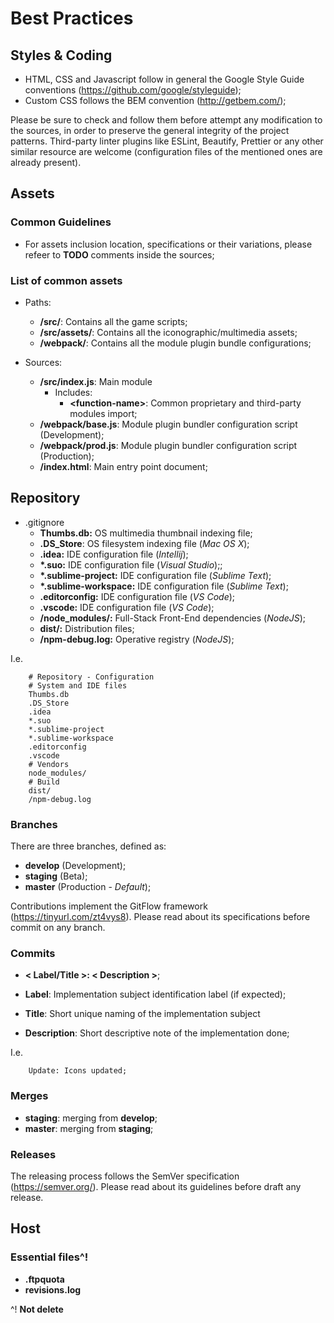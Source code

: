 # Best Practices

## Styles & Coding

- HTML, CSS and Javascript follow in general the Google Style Guide conventions (https://github.com/google/styleguide);
- Custom CSS follows the BEM convention (http://getbem.com/);

Please be sure to check and follow them before attempt any modification to the sources, in order to preserve the general integrity of the project patterns.
Third-party linter plugins like ESLint, Beautify, Prettier or any other similar resource are welcome (configuration files of the mentioned ones are already present).


## Assets

### Common Guidelines

- For assets inclusion location, specifications or their variations, please refeer to __TODO__ comments inside the sources;


### List of common assets

- Paths:
    * __/src/__: Contains all the game scripts;
    * __/src/assets/__: Contains all the iconographic/multimedia assets;
    * __/webpack/__: Contains all the module plugin bundle configurations;

- Sources:
    * __/src/index.js__: Main module
        - Includes:
            - __\<function-name\>__: Common proprietary and third-party modules import;
    * __/webpack/base.js__: Module plugin bundler configuration script (Development);
    * __/webpack/prod.js__: Module plugin bundler configuration script (Production);
    * __/index.html__: Main entry point document;


## Repository

- .gitignore
	* __Thumbs.db:__ OS multimedia thumbnail indexing file;
	* __.DS_Store__: OS filesystem indexing file (_Mac OS X_);
	* __.idea:__ IDE configuration file (_Intellij_);
	* __*.suo:__ IDE configuration file (_Visual Studio_);;
	* __*.sublime-project:__ IDE configuration file (_Sublime Text_);
	* __*.sublime-workspace:__ IDE configuration file (_Sublime Text_);
	* __.editorconfig:__ IDE configuration file (_VS Code_);
	* __.vscode:__ IDE configuration file (_VS Code_);
	* __/node_modules/:__ Full-Stack Front-End dependencies (_NodeJS_);
	* __dist/:__ Distribution files;
	* __/npm-debug.log:__ Operative registry (_NodeJS_);


I.e.

```
    # Repository - Configuration
    # System and IDE files
    Thumbs.db
    .DS_Store
    .idea
    *.suo
    *.sublime-project
    *.sublime-workspace
    .editorconfig
    .vscode
    # Vendors
    node_modules/
    # Build
    dist/
    /npm-debug.log
```


### Branches

There are three branches, defined as:

- __develop__ (Development);
- __staging__ (Beta);
- __master__ (Production - _Default_);

Contributions implement the GitFlow framework (https://tinyurl.com/zt4vys8).
Please read about its specifications before commit on any branch.

### Commits

- __< Label/Title >: < Description >__;

- __Label__: Implementation subject identification label (if expected);
- __Title__: Short unique naming of the implementation subject
- __Description__: Short descriptive note of the implementation done;

I.e.

```
	Update: Icons updated;
```


### Merges

- __staging__: merging from __develop__;
- __master__: merging from __staging__;


### Releases

The releasing process follows the SemVer specification (https://semver.org/).
Please read about its guidelines before draft any release.


## Host

### Essential files^!

- __.ftpquota__
- __revisions.log__

^! __Not delete__

